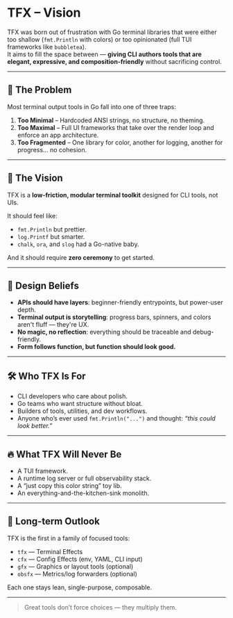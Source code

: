 # TFX – Vision

TFX was born out of frustration with Go terminal libraries that were either too shallow (`fmt.Println` with colors) or too opinionated (full TUI frameworks like `bubbletea`).  
It aims to fill the space between — **giving CLI authors tools that are elegant, expressive, and composition-friendly** without sacrificing control.

---

## 🎯 The Problem

Most terminal output tools in Go fall into one of three traps:

1. **Too Minimal** – Hardcoded ANSI strings, no structure, no theming.
2. **Too Maximal** – Full UI frameworks that take over the render loop and enforce an app architecture.
3. **Too Fragmented** – One library for color, another for logging, another for progress… no cohesion.

---

## 🌱 The Vision

TFX is a **low-friction, modular terminal toolkit** designed for CLI tools, not UIs.

It should feel like:

- `fmt.Println` but prettier.
- `log.Printf` but smarter.
- `chalk`, `ora`, and `slog` had a Go-native baby.

And it should require **zero ceremony** to get started.

---

## 🧠 Design Beliefs

- **APIs should have layers**: beginner-friendly entrypoints, but power-user depth.
- **Terminal output is storytelling**: progress bars, spinners, and colors aren't fluff — they're UX.
- **No magic, no reflection**: everything should be traceable and debug-friendly.
- **Form follows function, but function should look good.**

---

## 🛠️ Who TFX Is For

- CLI developers who care about polish.
- Go teams who want structure without bloat.
- Builders of tools, utilities, and dev workflows.
- Anyone who’s ever used `fmt.Println("...")` and thought: _“this could look better.”_

---

## 🔥 What TFX Will Never Be

- A TUI framework.
- A runtime log server or full observability stack.
- A “just copy this color string” toy lib.
- An everything-and-the-kitchen-sink monolith.

---

## 🧬 Long-term Outlook

TFX is the first in a family of focused tools:

- `tfx` — Terminal Effects
- `cfx` — Config Effects (env, YAML, CLI input)
- `gfx` — Graphics or layout tools (optional)
- `obsfx` — Metrics/log forwarders (optional)

Each one stays lean, single-purpose, composable.

---

> Great tools don’t force choices — they multiply them.
